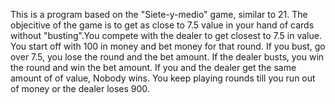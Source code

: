 This is a program based on the "Siete-y-medio" game, similar to 21. The objecitive of the game is to get as close to 7.5 value in your hand of cards without "busting".You compete with the dealer to get closest to 7.5 in value. You start off with 100 in money and bet money for that round. If you bust, go over 7.5, you lose the round and the bet amount. If the dealer busts, you win the round and win the bet amount. If you and the dealer get the same amount of of value, Nobody wins. You keep playing rounds till you run out of money or the dealer loses 900.
